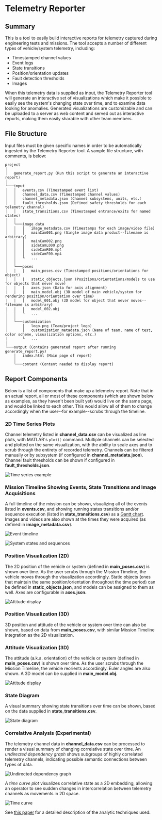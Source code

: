 Telemetry Reporter
===================

## Summary

This is a tool to easily build interactive reports for telemetry captured during engineering tests and missions. The tool accepts a number of different types of vehicle/system telemetry, including:

- Timestamped channel values
- Event logs
- State transitions
- Position/orientation updates
- Fault detection thresholds
- Images

When this telemetry data is supplied as input, the Telemetry Reporter tool will generate an interactive set of visualizations which make it possible to easily see the system's changing state over time, and to examine data looking for anomalies. Generated visualizations are customizable and can be uploaded to a server as web content and served out as interactive reports, making them easily sharable with other team members.

## File Structure

Input files must be given specific names in order to be automatically ingested by the Telemetry Reporter tool. A sample file structure, with comments, is below:

```
project
│
│   generate_report.py (Run this script to generate an interactive report)
│
└───input
│   │   events.csv (Timestamped event list)
│   │   channel_data.csv (Timestamped channel values)
│   │   channel_metadata.json (Channel subsystems, units, etc.)
│   │   fault_thresholds.json (Defined safety thresholds for each telemetry channel)
│   │   state_transitions.csv (Timestamped entrance/exits for named states)
│   │
│   └───image_data
│   │   │   image_metadata.csv (Timestamps for each image/video file)
│   │   │   mainCam001.png (Single image data product--filename is arbitrary)
│   │   │   mainCam002.png
│   │   │   sideCamL000.png
│   │   │   sideCamR00.mp4
│   │   │   sideCamF00.mp4
│   │   └   ...
│   │
│   └───poses
│   │   │   main_poses.csv (Timestamped positions/orientations for object)
│   │   |   static_objects.json (Positions/orientations/models to use for objects that never move)
│   │   |   axes.json (Data for axis alignment)
|   |   |   main_model.obj (3D model of main vehicle/system for rendering position/orientation over time)
|   |   |   model_001.obj (3D model for object that never moves--filename is arbitrary)
|   |   |   model_002.obj
│   │   └   ...
│   │
│   └───customization
│       │   logo.png (Team/project logo)
│       │   customization_metadata.json (Name of team, name of test, color scheme, visualization options, etc.)
|       └   ...
|
└───output (Contains generated report after running generate_report.py)
    │   index.html (Main page of report)
    │
    └───content (Content needed to display report)
```

## Report Components

Below is a list of components that make up a telemetry report. Note that in an actual report, all or most of these components (which are shown below as examples, as they haven't been built yet) would live on the same page, and would be linked to each other. This would allow all of them to change accordingly when the user--for example--scrubs through the timeline.

### 2D Time Series Plots

Channel telemetry listed in **channel_data.csv** can be visualized as line plots, with MATLAB's ```plot()``` command. Multiple channels can be selected and plotted on the same visualization, with the ability to scale axes and to scrub through the entirety of recorded telemetry. Channels can be filtered manually or by subsystem (if configured in **channel_metadata.json**). Channel fault thresholds can be shown if configured in **fault_thresholds.json**.

![Time series example](readmeContent/time_series_example.png)

### Mission Timeline Showing Events, State Transitions and Image Acquisitions

A full timeline of the mission can be shown, visualizing all of the events listed in **events.csv**, and showing running states transitions and/or sequence execution (listed in **state_transitions.csv**) as a [Gantt chart](https://en.wikipedia.org/wiki/Gantt_chart). Images and videos are also shown at the times they were acquired (as defined in **image_metadata.csv**).

![Event timeline](readmeContent/event_timeline.png)

![System states and sequences](readmeContent/system_states_and_sequences.png)

### Position Visualization (2D)

The 2D position of the vehicle or system (defined in **main_poses.csv**) is shown over time. As the user scrubs through the Mission Timeline, the vehicle moves through the visualization accordingly. Static objects (ones that maintain the same position/orientation throughout the time period) can be defined in **static_objects.json**, and models can be assigned to them as well. Axes are configurable in **axes.json**.

![Attitude display](readmeContent/positive_viz_2d.png)

### Position Visualization (3D)

3D position and attitude of the vehicle or system over time can also be shown, based on data from **main_poses.csv**, with similar Mission Timeline integration as the 2D visualization.


### Attitude Visualization (3D)

The attitude (a.k.a. orientation) of the vehicle or system (defined in **main_poses.csv**) is shown over time. As the user scrubs through the Mission Timeline, the vehicle reorients accordingly. Euler angles are also shown. A 3D model can be supplied in **main_model.obj**.

![Attitude display](readmeContent/attitude_display.png)

### State Diagram

A visual summary showing state transitions over time can be shown, based on the data supplied in **state_transitions.csv**.

![State diagram](readmeContent/state_diagram.png)

### Correlative Analysis (Experimental)

The telemetry channel data in **channel_data.csv** can be processed to render a visual summary of changing correlative state over time. An *undirected dependency graph* shows subgroups of highly correlated telemetry channels, indicating possible semantic connections between types of data.

![Undirected dependency graph](readmeContent/undirected_graph_example.png)

A *time curve plot* visualizes correlative state as a 2D embedding, allowing an operator to see sudden changes in intercorrelation between telemetry channels as movements in 2D space.

![Time curve](readmeContent/time_curve_example.png)

See [this paper](readmeContent/nathaniel_guy_masters_thesis.pdf) for a detailed description of the analytic techniques used.
